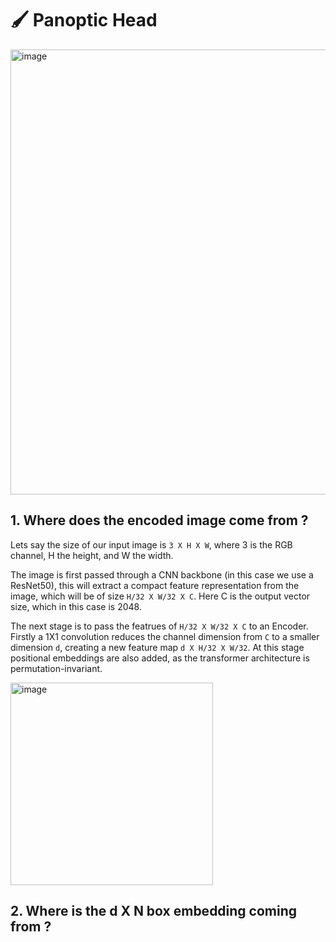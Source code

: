 # 🖌 Panoptic Head
<img width="712" alt="image" src="https://user-images.githubusercontent.com/8600096/158238904-4863efb0-ae96-4805-9967-8ef5caaaf8fe.png">

## 1. Where does the encoded image come from ?
Lets say the size of our input image is `3 X H X W`, where 3 is the RGB channel, H the height, and W the width. 

The image is first passed through a CNN backbone (in this case we use a ResNet50), this will extract a compact feature representation from the image, which will be of size `H/32 X W/32 X C`. Here C is the output vector size, which in this case is 2048. 

The next stage is to pass the featrues of `H/32 X W/32 X C` to an Encoder. Firstly a 1X1 convolution reduces the channel dimension from `C` to a smaller dimension `d`, creating a new feature map `d X H/32 X W/32`. At this stage positional embeddings are also added, as the transformer architecture is permutation-invariant. 

<img width="324" alt="image" src="https://user-images.githubusercontent.com/8600096/158238403-99f04a65-c8c7-4155-bfb6-9d389d7ab206.png">


## 2. Where is the d X N box embedding coming from ?
